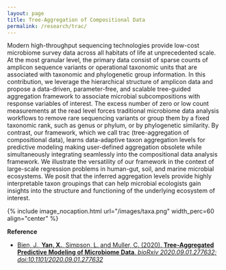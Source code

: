 ```yaml
---
layout: page
title: Tree-Aggregation of Compositional Data
permalink: /research/trac/
---
```


Modern high-throughput sequencing technologies provide low-cost microbiome survey data across all habitats of life at unprecedented scale. At the most granular level, the primary data consist of sparse counts of amplicon sequence variants or operational taxonomic units that are associated with taxonomic and phylogenetic group information. In this contribution, we leverage the hierarchical structure of amplicon data and propose a data-driven, parameter-free, and scalable tree-guided aggregation framework to associate microbial subcompositions with response variables of interest. The excess number of zero or low count measurements at the read level forces traditional microbiome data analysis workflows to remove rare sequencing variants or group them by a fixed taxonomic rank, such as genus or phylum, or by phylogenetic similarity. By contrast, our framework, which we call trac (tree-aggregation of compositional data), learns data-adaptive taxon aggregation levels for predictive modeling making user-defined aggregation obsolete while simultaneously integrating seamlessly into the compositional data analysis framework. We illustrate the versatility of our framework in the context of large-scale regression problems in human-gut, soil, and marine microbial ecosystems. We posit that the inferred aggregation levels provide highly interpretable taxon groupings that can help microbial ecologists gain insights into the structure and functioning of the underlying ecosystem of interest.

{% include image_nocaption.html url="/images/taxa.png" width_perc=60 align="center" %}

**Reference**<br/>
- [Bien, J., **Yan, X.**, Simpson, L. and Muller, C. (2020). **Tree-Aggregated Predictive Modeling of Microbiome Data**. *bioRxiv 2020.09.01.277632; doi:10.1101/2020.09.01.277632*](https://www.biorxiv.org/content/10.1101/2020.09.01.277632v1)